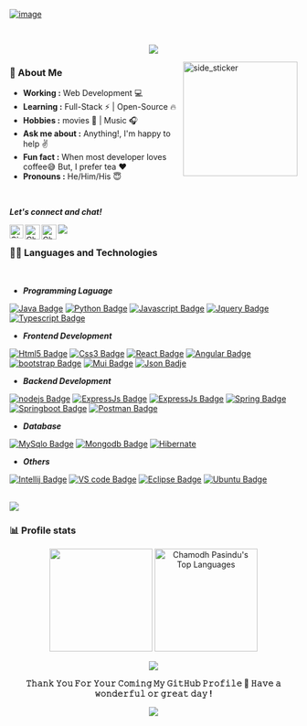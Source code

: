 

[![image](https://drive.google.com/uc?id=16Zm6-KTZyJqx9w0FdPm03XCu9npMLxGH)](https://chamodhpasindu.netlify.app/)

<br>

<p align="center">
<img src="https://readme-typing-svg.herokuapp.com?font=poppins&size=25&color=7C5EF2&center=true&vCenter=true&width=600&height=45&lines=Hi%2C+I'm+Chamodh+Pasindu;Software+Developer+and+UX/UI+Designer">
</p>

<img align="right" width=200px height=200px alt="side_sticker" src="https://media.giphy.com/media/TEnXkcsHrP4YedChhA/giphy.gif" />


### 🤔  About Me
-  **Working :**  Web Development :computer:
-  **Learning :** Full-Stack :zap: | Open-Source :fire:	
-  **Hobbies :** movies 🎥 | Music :headphones:
-  **Ask me about :** Anything!, I'm happy to help :v:
-  **Fun fact :** When most developer loves coffee:sweat_smile: But, I prefer tea :heart: 
-  **Pronouns :** He/Him/His :innocent:

<br>

  **_Let's connect and chat!_**

<a href="https://www.linkedin.com/in/chamodh-pasindu-9b6178217/">
   <img align="left" alt="Chamodh Pasindu | Linkedin" width="24px" src="https://github.com/piyushP7pravin/piyushP7pravin/blob/master/Linkedin.svg"/>
  </a>
  <a href="mailto:chamodhpasindu@gmail.com">
    <img align="left" alt="Chamodh Pasindu | Gmail" width="26px" src="https://github.com/piyushP7pravin/piyushP7pravin/blob/master/Gmail.svg" />
  </a>
  <a href="https://twitter.com/chamodh_pasindu">
    <img align="left" alt="Chamodh Pasindu | Twitter" width="26px" src="https://github.com/piyushP7pravin/piyushP7pravin/blob/master/Twitter.svg"/>
 </a>
 
<a href="https://www.youtube.com/watch?v=dQw4w9WgXcQ"><img src="https://user-images.githubusercontent.com/73097560/115834477-dbab4500-a447-11eb-908a-139a6edaec5c.gif"></a>

### 👨‍💻  Languages and Technologies

<br>

- **_Programming Laguage_**

[![Java Badge](https://img.shields.io/badge/Java-ED8B00?style=for-the-badge&labelColor=black&logo=java&logoColor=white)]()
[![Python Badge](https://img.shields.io/badge/-Python-4B8BBE?style=for-the-badge&labelColor=black&logo=python&logoColor=4B8BBE)]()
[![Javascript Badge](https://img.shields.io/badge/-Javascript-F0DB4F?style=for-the-badge&labelColor=black&logo=Javascript&logoColor=F0DB4F)]()
[![Jquery Badge](https://img.shields.io/badge/jQuery-0769AD?style=for-the-badge&labelColor=black&logo=jquery&logoColor=white)]()
[![Typescript Badge](https://img.shields.io/badge/-Typescript-007acc?style=for-the-badge&labelColor=black&logo=Typescript&logoColor=007acc)]()

- **_Frontend Development_**

[![Html5 Badge](https://img.shields.io/badge/-HTML-e34c26?style=for-the-badge&labelColor=black&logo=html5&logoColor=e34c26)]()
[![Css3 Badge](https://img.shields.io/badge/-CSS-264de4?style=for-the-badge&labelColor=black&logo=css3&logoColor=264de4)]()
[![React Badge](https://img.shields.io/badge/-React-61DBFB?style=for-the-badge&labelColor=black&logo=React&logoColor=61DBFB)]()
[![Angular Badge](https://img.shields.io/badge/Angular-DD0031?style=for-the-badge&labelColor=black&logo=angular&logoColor=DD0031)]()
[![bootstrap Badge](https://img.shields.io/badge/-Bootstrap-563d7c?style=for-the-badge&labelColor=black&logo=Bootstrap&logoColor=563d7c)]()
[![Mui Badge](https://img.shields.io/badge/Material%20UI-007FFF?style=for-the-badge&labelColor=black&logo=mui&logoColor=white)]()
[![Json Badje](https://img.shields.io/badge/json-5E5C5C?style=for-the-badge&labelColor=black&logo=json&logoColor=white)]() 

- **_Backend Development_**

[![nodejs Badge](https://img.shields.io/badge/-nodejs-3c873a?style=for-the-badge&labelColor=black&logo=nodedotjs&logoColor=3c873a)]()
[![ExpressJs Badge](https://img.shields.io/badge/-ExpressJs-303030?style=for-the-badge&labelColor=black&logo=express&logoColor=ffffff)]()
[![ExpressJs Badge](https://img.shields.io/badge/nestjs-E0234E?style=for-the-badge&labelColor=black&logo=nestjs&logoColor=E0234E)]()
[![Spring Badge](https://img.shields.io/badge/-Spring-5e8d5a?style=for-the-badge&labelColor=black&logo=spring&logoColor=5e8d5a)]()
[![Springboot Badge](	https://img.shields.io/badge/Spring_Boot-F2F4F9?style=for-the-badge&labelColor=black&logo=spring-boot)]()
[![Postman Badge](https://img.shields.io/badge/Postman-FF6C37?style=for-the-badge&logo=Postman&logoColor=white&&labelColor=black&logoColor=FF6C37)]()


- **_Database_**

[![MySqlo Badge](https://img.shields.io/badge/-mysql-00758f?style=for-the-badge&labelColor=black&logo=mysql&logoColor=00758f)]()
[![Mongodb Badge](https://img.shields.io/badge/-mongodb-3FA037?style=for-the-badge&labelColor=black&logo=mongodb&logoColor=3FA037)]()
[![Hibernate](https://img.shields.io/badge/Hibernate-59666C?style=for-the-badge&logo=Hibernate&labelColor=black&logoColor=white)]()

- **_Others_**

[![Intellij Badge](https://img.shields.io/badge/IntelliJ_IDEA-000000.svg?style=for-the-badge&labelColor=black&logo=intellij-idea&logoColor=white)]()
[![VS code Badge](https://img.shields.io/badge/VSCode-0078D4?style=for-the-badge&labelColor=black&logo=visual%20studio%20code&logoColor=white)]()
[![Eclipse Badge](https://img.shields.io/badge/Eclipse-2C2255?style=for-the-badge&labelColor=black&logo=eclipse&logoColor=2C2255)]()
[![Ubuntu Badge](https://img.shields.io/badge/Ubuntu-E95420?style=for-the-badge&labelColor=black&logo=ubuntu&logoColor=E95420)]()


<br>
<a href="https://www.youtube.com/watch?v=dQw4w9WgXcQ"><img src="https://user-images.githubusercontent.com/73097560/115834477-dbab4500-a447-11eb-908a-139a6edaec5c.gif"></a>

###  📊 Profile stats

<p align="center">
<img height="180em" src="https://github-readme-stats.vercel.app/api?username=ChamodhPasindu&&show_icons=true&count_private=true&theme=midnight-purple&hide_border=true&bg_color=111A28">
<img height="180em" alt="Chamodh Pasindu's Top Languages" src="https://github-readme-stats.vercel.app/api/top-langs/?username=ChamodhPasindu&langs_count=8&layout=compact&theme=midnight-purple&hide_border=true&bg_color=111A28&hide=Jupyter%20Notebook" />
</p>

<p align="center"><img src="https://github-readme-streak-stats.herokuapp.com?user=ChamodhPasindu&theme=midnight-purple&hide_border=true&background=111A28"/><p>

<!-- <img src="https://activity-graph.herokuapp.com/graph?username=chamodhpasindu&bg_color=111A28&color=7C5EF2&line=7C5EF2&point=989eab&hide_border=true">
 -->
 
<p align="center">
<b>𝚃𝚑𝚊𝚗𝚔 𝚈𝚘𝚞 𝙵𝚘𝚛 𝚈𝚘𝚞𝚛 𝙲𝚘𝚖𝚒𝚗𝚐 𝙼𝚢 𝙶𝚒𝚝𝙷𝚞𝚋 𝙿𝚛𝚘𝚏𝚒𝚕𝚎 🤝
𝙷𝚊𝚟𝚎 𝚊 𝚠𝚘𝚗𝚍𝚎𝚛𝚏𝚞𝚕 𝚘𝚛 𝚐𝚛𝚎𝚊𝚝 𝚍𝚊𝚢 !<b> 
</p>

<p align="center">
  <img src="https://capsule-render.vercel.app/api?type=waving&color=7C5EF2&height=80&section=footer"/>
</p>
